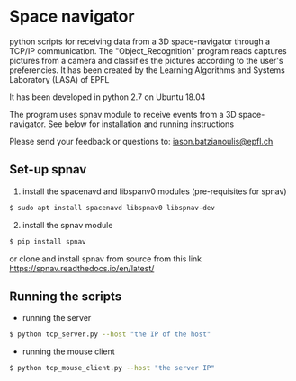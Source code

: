 # Space navigator
python scripts for receiving data from a 3D space-navigator through a TCP/IP communication.
The "Object_Recognition" program reads captures pictures from a camera and classifies the pictures according to the user's preferencies. 
It has been created by the Learning Algorithms and Systems Laboratory (LASA) of EPFL

It has been developed in python 2.7 on Ubuntu 18.04

The program uses spnav module to receive events from a 3D space-navigator. See below for installation and running instructions


Please send your feedback or questions to:      iason.batzianoulis@epfl.ch


## Set-up spnav

1) install the spacenavd and libspanv0 modules (pre-requisites for spnav)

```bash
$ sudo apt install spacenavd libspnav0 libspnav-dev
```

2) install the spnav module

```bash
$ pip install spnav
```

or clone and install spnav from source from this link
https://spnav.readthedocs.io/en/latest/


## Running the scripts

- running the server

```bash
$ python tcp_server.py --host "the IP of the host"
```

- running the mouse client

```bash
$ python tcp_mouse_client.py --host "the server IP"
```
